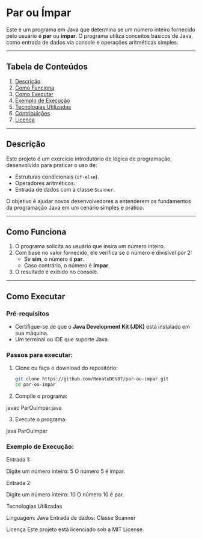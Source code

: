 # Par ou Ímpar

Este é um programa em Java que determina se um número inteiro fornecido pelo usuário é **par** ou **ímpar**. O programa utiliza conceitos básicos de Java, como entrada de dados via console e operações aritméticas simples.

---

## Tabela de Conteúdos

1. [Descrição](#descrição)
2. [Como Funciona](#como-funciona)
3. [Como Executar](#como-executar)
4. [Exemplo de Execução](#exemplo-de-execução)
5. [Tecnologias Utilizadas](#tecnologias-utilizadas)
6. [Contribuições](#contribuições)
7. [Licença](#licença)

---

## Descrição

Este projeto é um exercício introdutório de lógica de programação, desenvolvido para praticar o uso de:
- Estruturas condicionais (`if-else`).
- Operadores aritméticos.
- Entrada de dados com a classe `Scanner`.

O objetivo é ajudar novos desenvolvedores a entenderem os fundamentos da programação Java em um cenário simples e prático.

---

## Como Funciona

1. O programa solicita ao usuário que insira um número inteiro.
2. Com base no valor fornecido, ele verifica se o número é divisível por 2:
   - Se **sim**, o número é **par**.
   - Caso contrário, o número é **ímpar**.
3. O resultado é exibido no console.

---

## Como Executar

### Pré-requisitos
- Certifique-se de que o **Java Development Kit (JDK)** está instalado em sua máquina.
- Um terminal ou IDE que suporte Java.

### Passos para executar:

1. Clone ou faça o download do repositório:
   ```bash
   git clone https://github.com/RenatoDEV87/par-ou-impar.git
   cd par-ou-impar

2. Compile o programa:

javac ParOuImpar.java


3. Execute o programa:

java ParOuImpar

### Exemplo de Execução:

Entrada 1:

Digite um número inteiro: 5
O número 5 é ímpar.

Entrada 2:

Digite um número inteiro: 10
O número 10 é par.

Tecnologias Utilizadas

Linguagem: Java
Entrada de dados: Classe Scanner

Licença
Este projeto está licenciado sob a MIT License.
